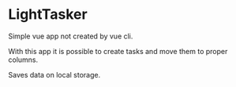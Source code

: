 # LightTasker

Simple vue app not created by vue cli.

With this app it is possible to create tasks and move them to proper columns.

Saves data on local storage.
